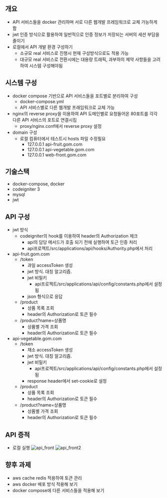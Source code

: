 ## 개요
- API 서비스들을 docker 관리하며 서로 다른 웹개발 프레임워크로 교체 가능하게 함
- jwt 인증 방식으로 활용하여 일반적으로 인증 정보가 저장되는 서버의 세션 부담을 줄이기
- 로컬에서 API 개발 환경 구성하기
    - 소규모 real 서비스로 진행시 현재 구성방식으로도 적용 가능
    - 대규모 real 서비스로 전환시에는 대용량 트래픽, 과부하의 제약 사항들을 고려하여 시스템 구성해야됨

## 시스템 구성
- docker compose 기반으로 API 서비스들을 포트별로 분리하여 구성
    - docker-compose.yml
    - API 서비스별로 다른 웹개발 프래임워크로 교체 가능
- nginx의 reverse proxy을 이용하여 API 도메인별로 요청들어온 80포트를 각각 다른 API 서비스의 포트로 연결시킴
    - proxy/nginx.conf에서 reverse proxy 설정
- domain 구성
    - 로컬 컴퓨터에서 테스트시 hosts 파일 수정필요
        - 127.0.0.1 api-fruit.gom.com   
        - 127.0.0.1 api-vegetable.gom.com   
        - 127.0.0.1 web-front.gom.com   

## 기술스택
- docker-compose, docker
- codeigniter 3  
- mysql
- jwt

## API 구성
- jwt 방식
    - codeigniter의 hook를 이용하여 header의 Authorization 체크
        - api의 담당 메서드가 호출 되기 전에 실행하여 토근 인증 처리
        - api프로젝트/src/applications/api/hooks/Authority.php에서 처리
- api-fruit.gom.com
    - /token
        - 과일 accessToken 생성
        - jwt 방식. 대칭 알고리즘.
        - jwt 비밀키
            - api프로젝트/src/applications/api/config/constants.php에서 설정됨
        - json 형식으로 응답
    - /product
        - 상품 목록 조회
        - header의 Authorization로 토큰 필수
    - /product?name=상품명
        - 상품별 가격 조회
        - header의 Authorization로 토큰 필수
- api-vegetable.gom.com
    - /token
        - 채소 accessToken 생성
        - jwt 방식. 대칭 알고리즘.
        - jwt 비밀키
            - api프로젝트/src/applications/api/config/constants.php에서 설정됨
        - response header에서 set-cookie로 설정
    - /product
        - 상품 목록 조회
        - header의 Authorization로 토큰 필수
    - /product?name=상품명
        - 상품별 가격 조회
        - header의 Authorization로 토큰 필수

## API 증적
- 로컬 실행
![api_front](https://user-images.githubusercontent.com/939827/129808365-96ef9338-b26d-4c23-9269-60afc7f50a4c.PNG)
![api_front2](https://user-images.githubusercontent.com/939827/129808816-80deb3d2-57a0-4da7-b6b0-71f22ff65ad8.PNG)

## 향후 과제
 - aws cache redis 적용하여 토큰 관리
 - aws docker 배포 방식 적용해 보기
 - docker compose에 다른 서비스들을 적용해 보기